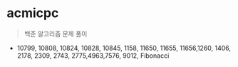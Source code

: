 # acmicpc

> 백준 알고리즘 문제 풀이 

- 10799, 10808, 10824, 10828, 10845, 1158, 11650, 11655, 11656,1260, 1406, 2178, 2309, 2743, 2775,4963,7576, 9012, Fibonacci

